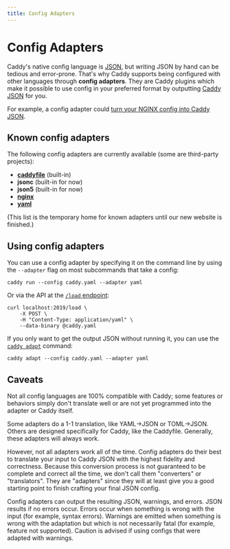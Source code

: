 ```yaml
---
title: Config Adapters
---
```


# Config Adapters

Caddy's native config language is [JSON](https://www.json.org/json-en.html), but writing JSON by hand can be tedious and error-prone. That's why Caddy supports being configured with other languages through **config adapters**. They are Caddy plugins which make it possible to use config in your preferred format by outputting [Caddy JSON](/docs/json/) for you.

For example, a config adapter could [turn your NGINX config into Caddy JSON](https://github.com/caddyserver/nginx-adapter).

## Known config adapters

The following config adapters are currently available (some are third-party projects):

- [**caddyfile**](/docs/caddyfile) (built-in)
- **jsonc** (built-in for now)
- **json5** (built-in for now)
- [**nginx**](https://github.com/caddyserver/nginx-adapter)
- [**yaml**](https://github.com/iamd3vil/caddy_yaml_adapter)

(This list is the temporary home for known adapters until our new website is finished.)

## Using config adapters

You can use a config adapter by specifying it on the command line by using the `--adapter` flag on most subcommands that take a config:

<pre><code class="cmd bash">caddy run --config caddy.yaml --adapter yaml</code></pre>

Or via the API at the [`/load` endpoint](/docs/api#post-load):

<pre><code class="cmd bash">curl localhost:2019/load \
	-X POST \
	-H "Content-Type: application/yaml" \
	--data-binary @caddy.yaml</code></pre>

If you only want to get the output JSON without running it, you can use the [`caddy adapt`](/docs/command-line#caddy-adapt) command:

<pre><code class="cmd bash">caddy adapt --config caddy.yaml --adapter yaml</code></pre>

## Caveats

Not all config languages are 100% compatible with Caddy; some features or behaviors simply don't translate well or are not yet programmed into the adapter or Caddy itself.

Some adapters do a 1-1 translation, like YAML->JSON or TOML->JSON. Others are designed specifically for Caddy, like the Caddyfile. Generally, these adapters will always work.

However, not all adapters work all of the time. Config adapters do their best to translate your input to Caddy JSON with the highest fidelity and correctness. Because this conversion process is not guaranteed to be complete and correct all the time, we don't call them "converters" or "translators". They are "adapters" since they will at least give you a good starting point to finish crafting your final JSON config.

Config adapters can output the resulting JSON, warnings, and errors. JSON results if no errors occur. Errors occur when something is wrong with the input (for example, syntax errors). Warnings are emitted when something is wrong with the adaptation but which is not necessarily fatal (for example, feature not supported). Caution is advised if using configs that were adapted with warnings.
